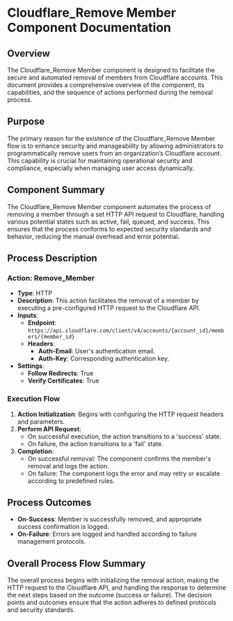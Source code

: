 # Cloudflare_Remove Member Component Documentation

## Overview
The Cloudflare_Remove Member component is designed to facilitate the secure and automated removal of members from Cloudflare accounts. This document provides a comprehensive overview of the component, its capabilities, and the sequence of actions performed during the removal process.

## Purpose
The primary reason for the existence of the Cloudflare_Remove Member flow is to enhance security and manageability by allowing administrators to programmatically remove users from an organization’s Cloudflare account. This capability is crucial for maintaining operational security and compliance, especially when managing user access dynamically.

## Component Summary
The Cloudflare_Remove Member component automates the process of removing a member through a set HTTP API request to Cloudflare, handling various potential states such as active, fail, queued, and success. This ensures that the process conforms to expected security standards and behavior, reducing the manual overhead and error potential.

## Process Description
### Action: Remove_Member
- **Type**: HTTP
- **Description**: This action facilitates the removal of a member by executing a pre-configured HTTP request to the Cloudflare API.
- **Inputs**:
  - **Endpoint**: `https://api.cloudflare.com/client/v4/accounts/{account_id}/members/{member_id}`
  - **Headers**:
    - **Auth-Email**: User's authentication email.
    - **Auth-Key**: Corresponding authentication key.
- **Settings**:
  - **Follow Redirects**: True
  - **Verify Certificates**: True

### Execution Flow
1. **Action Initialization**: Begins with configuring the HTTP request headers and parameters.
2. **Perform API Request**:
   - On successful execution, the action transitions to a 'success' state.
   - On failure, the action transitions to a 'fail' state.
3. **Completion**:
   - On successful removal: The component confirms the member's removal and logs the action.
   - On failure: The component logs the error and may retry or escalate according to predefined rules.

## Process Outcomes
- **On-Success**: Member is successfully removed, and appropriate success confirmation is logged.
- **On-Failure**: Errors are logged and handled according to failure management protocols.

## Overall Process Flow Summary
The overall process begins with initializing the removal action, making the HTTP request to the Cloudflare API, and handling the response to determine the next steps based on the outcome (success or failure). The decision points and outcomes ensure that the action adheres to defined protocols and security standards.

